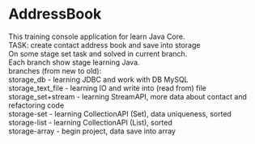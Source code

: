 # AddressBook
This training console application for learn Java Core.<br>
TASK: create contact address book and save into storage<br>
On some stage set task and solved in current branch.<br>
Each branch show stage learning Java.<br>
branches (from new to old):<br>
storage_db - learning JDBC and work with DB MySQL<br>
storage_text_file - learning IO and write into (read from) file<br>
storage_set+stream - learning StreamAPI, more data about contact and refactoring code<br>
storage-set - learning CollectionAPI (Set), data uniqueness, sorted<br>
storage-list - learning CollectionAPI (List), sorted<br>
storage-array - begin project, data save into array<br>